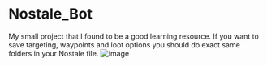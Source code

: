 # Nostale_Bot
My small project that I found to be a good learning resource. 
If you want to save targeting, waypoints and loot options you should do exact same folders in your Nostale file.
![image](https://github.com/wojtas99/Nostale_Bot/assets/104061941/be414a0a-15b7-4c39-89d6-ace7bf9571da)
